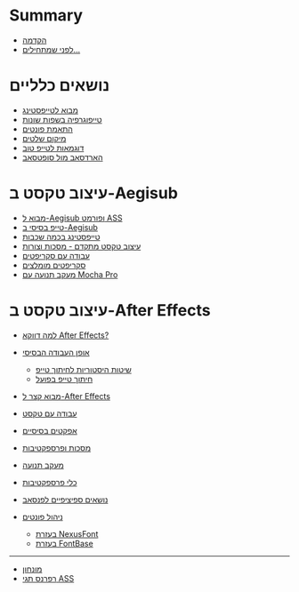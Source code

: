 # Summary

- [הקדמה](preface.md)
- [לפני שמתחילים...](before_we_begin.md)

# נושאים כלליים

- [מבוא לטייפסטינג](./intro-to-typesetting.md)
- [טייפוגרפיה בשפות שונות]()
- [התאמת פונטים]()
- [מיקום שלטים]()
- [דוגמאות לטייפ טוב]()
- [הארדסאב מול סופטסאב]()

# עיצוב טקסט ב-Aegisub

- [מבוא ל-Aegisub ופורמט ASS]()
- [טייפ בסיסי ב-Aegisub]()
- [טייפסטינג בכמה שכבות]()
- [עיצוב טקסט מתקדם - מסכות וצורות]()
- [עבודה עם סקריפטים]()
- [סקריפטים מומלצים]()
- [מעקב תנועה עם Mocha Pro]()

# עיצוב טקסט ב-After Effects

- [למה דווקא After Effects?]()
- [אופן העבודה הבסיסי](afx/basic_workflow.md)
  - [שיטות היסטוריות לחיתוך טייפ](afx/typecutting_methods.md)
  - [חיתוך טייפ בפועל](afx/typecutting_guide.md)
- [מבוא קצר ל-After Effects]()
- [עבודה עם טקסט]()
- [אפקטים בסיסיים]()
- [מסכות ופרספקטיבות]()
- [מעקב תנועה]()
- [כלי פרספקטיבות]()
- [נושאים ספיציפיים לפנסאב]()


- [ניהול פונטים]()
  - [בעזרת NexusFont]()
  - [בעזרת FontBase]()

---

- [מונחון](glossary.md)
- [רפרנס תגי ASS](ass_tag_reference.md)